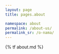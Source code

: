 ```yaml
---
layout: page
title: pages.about

namespace: about
permalink: /about-us/
permalink_sr: /o-nama/
---
```


{% tf about.md %}


